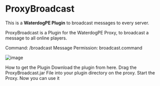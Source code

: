 # ProxyBroadcast
This is a **WaterdogPE Plugin** to broadcast messages to every server.

ProxyBroadcast is a Plugin for the WaterdogPE Proxy, to broadcast a message to all online players.

Command: /broadcast Message
Permission: broadcast.command

![image](https://user-images.githubusercontent.com/45903049/119040081-44d59800-b9b5-11eb-8031-6d3f9e841fbf.png)

How to get the Plugin
Download the plugin from here.
Drag the ProxyBroadcast.jar File into your plugin directory on the proxy.
Start the Proxy.
Now you can use it
